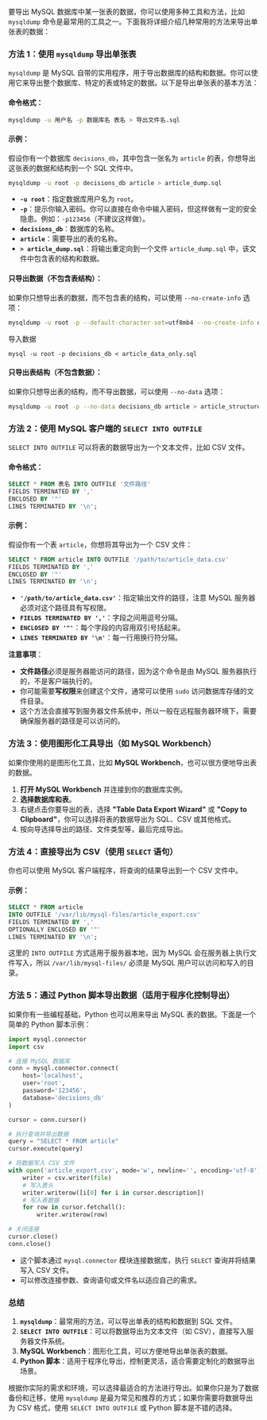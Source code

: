 要导出 MySQL 数据库中某一张表的数据，你可以使用多种工具和方法，比如 `mysqldump` 命令是最常用的工具之一。下面我将详细介绍几种常用的方法来导出单张表的数据：

### 方法 1：使用 `mysqldump` 导出单张表
`mysqldump` 是 MySQL 自带的实用程序，用于导出数据库的结构和数据。你可以使用它来导出整个数据库、特定的表或特定的数据。以下是导出单张表的基本方法：

#### 命令格式：
```sh
mysqldump -u 用户名 -p 数据库名 表名 > 导出文件名.sql
```

#### 示例：
假设你有一个数据库 `decisions_db`，其中包含一张名为 `article` 的表，你想导出这张表的数据和结构到一个 SQL 文件中。

```sh
mysqldump -u root -p decisions_db article > article_dump.sql
```

- **`-u root`**：指定数据库用户名为 `root`。
- **`-p`**：提示你输入密码。你可以直接在命令中输入密码，但这样做有一定的安全隐患。例如：`-p123456`（不建议这样做）。
- **`decisions_db`**：数据库的名称。
- **`article`**：需要导出的表的名称。
- **`> article_dump.sql`**：将输出重定向到一个文件 `article_dump.sql` 中，该文件中包含表的结构和数据。

#### 只导出数据（不包含表结构）：
如果你只想导出表的数据，而不包含表的结构，可以使用 `--no-create-info` 选项：

```sh
mysqldump -u root -p --default-character-set=utf8mb4 --no-create-info decisions_db article > article_data_only.sql
```
导入数据
```
mysql -u root -p decisions_db < article_data_only.sql
```

#### 只导出表结构（不包含数据）：
如果你只想导出表的结构，而不导出数据，可以使用 `--no-data` 选项：

```sh
mysqldump -u root -p --no-data decisions_db article > article_structure_only.sql
```

### 方法 2：使用 MySQL 客户端的 `SELECT INTO OUTFILE`
`SELECT INTO OUTFILE` 可以将表的数据导出为一个文本文件，比如 CSV 文件。

#### 命令格式：
```sql
SELECT * FROM 表名 INTO OUTFILE '文件路径' 
FIELDS TERMINATED BY ',' 
ENCLOSED BY '"' 
LINES TERMINATED BY '\n';
```

#### 示例：
假设你有一个表 `article`，你想将其导出为一个 CSV 文件：

```sql
SELECT * FROM article INTO OUTFILE '/path/to/article_data.csv' 
FIELDS TERMINATED BY ',' 
ENCLOSED BY '"' 
LINES TERMINATED BY '\n';
```

- **`'/path/to/article_data.csv'`**：指定输出文件的路径，注意 MySQL 服务器必须对这个路径具有写权限。
- **`FIELDS TERMINATED BY ','`**：字段之间用逗号分隔。
- **`ENCLOSED BY '"'`**：每个字段的内容用双引号括起来。
- **`LINES TERMINATED BY '\n'`**：每一行用换行符分隔。

**注意事项**：
- **文件路径**必须是服务器能访问的路径，因为这个命令是由 MySQL 服务器执行的，不是客户端执行的。
- 你可能需要**写权限**来创建这个文件，通常可以使用 `sudo` 访问数据库存储的文件目录。
- 这个方法会直接写到服务器文件系统中，所以一般在远程服务器环境下，需要确保服务器的路径是可以访问的。

### 方法 3：使用图形化工具导出（如 MySQL Workbench）
如果你使用的是图形化工具，比如 **MySQL Workbench**，也可以很方便地导出表的数据。

1. **打开 MySQL Workbench** 并连接到你的数据库实例。
2. **选择数据库和表**。
3. 右键点击你要导出的表，选择 **"Table Data Export Wizard"** 或 **"Copy to Clipboard"**，你可以选择将表的数据导出为 SQL、CSV 或其他格式。
4. 按向导选择导出的路径、文件类型等，最后完成导出。

### 方法 4：直接导出为 CSV（使用 `SELECT` 语句）
你也可以使用 MySQL 客户端程序，将查询的结果导出到一个 CSV 文件中。

#### 示例：
```sql
SELECT * FROM article
INTO OUTFILE '/var/lib/mysql-files/article_export.csv'
FIELDS TERMINATED BY ','
OPTIONALLY ENCLOSED BY '"'
LINES TERMINATED BY '\n';
```

这里的 `INTO OUTFILE` 方式适用于服务器本地，因为 MySQL 会在服务器上执行文件写入，所以 `/var/lib/mysql-files/` 必须是 MySQL 用户可以访问和写入的目录。

### 方法 5：通过 Python 脚本导出数据（适用于程序化控制导出）
如果你有一些编程基础，Python 也可以用来导出 MySQL 表的数据。下面是一个简单的 Python 脚本示例：

```python
import mysql.connector
import csv

# 连接 MySQL 数据库
conn = mysql.connector.connect(
    host='localhost',
    user='root',
    password='123456',
    database='decisions_db'
)

cursor = conn.cursor()

# 执行查询并导出数据
query = "SELECT * FROM article"
cursor.execute(query)

# 将数据写入 CSV 文件
with open('article_export.csv', mode='w', newline='', encoding='utf-8') as file:
    writer = csv.writer(file)
    # 写入表头
    writer.writerow([i[0] for i in cursor.description])
    # 写入表数据
    for row in cursor.fetchall():
        writer.writerow(row)

# 关闭连接
cursor.close()
conn.close()
```

- 这个脚本通过 `mysql.connector` 模块连接数据库，执行 `SELECT` 查询并将结果写入 CSV 文件。
- 可以修改连接参数、查询语句或文件名以适应自己的需求。

### 总结
1. **`mysqldump`**：最常用的方法，可以导出单表的结构和数据到 SQL 文件。
2. **`SELECT INTO OUTFILE`**：可以将数据导出为文本文件（如 CSV），直接写入服务器文件系统。
3. **MySQL Workbench**：图形化工具，可以方便地导出单张表的数据。
4. **Python 脚本**：适用于程序化导出，控制更灵活，适合需要定制化的数据导出场景。

根据你实际的需求和环境，可以选择最适合的方法进行导出。如果你只是为了数据备份和迁移，使用 `mysqldump` 是最为常见和推荐的方式；如果你需要将数据导出为 CSV 格式，使用 `SELECT INTO OUTFILE` 或 Python 脚本是不错的选择。